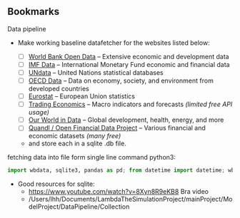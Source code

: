 ## Bookmarks

Data pipeline

- Make working baseline datafetcher for the websites listed below:

  - [ ] [World Bank Open Data](https://data.worldbank.org) – Extensive economic and development data
  - [ ] [IMF Data](https://data.imf.org) – International Monetary Fund economic and financial data
  - [ ] [UNdata](https://data.un.org) – United Nations statistical databases
  - [ ] [OECD Data](https://data.oecd.org) – Data on economy, society, and environment from developed countries
  - [ ] [Eurostat](https://ec.europa.eu/eurostat) – European Union statistics
  - [ ] [Trading Economics](https://tradingeconomics.com) – Macro indicators and forecasts _(limited free API usage)_
  - [ ] [Our World in Data](https://ourworldindata.org) – Global development, health, energy, and more
  - [ ] [Quandl / Open Financial Data Project](https://www.quandl.com) – Various financial and economic datasets _(many free)_
  - and store each in a sqlite .db file.

fetching data into file form single line command python3:

```python
import wbdata, sqlite3, pandas as pd; from datetime import datetime; wbdata.get_series("NY.GDP.PCAP.CD", country="all", date=(datetime(2010,1,1), datetime(2020,1,1)), freq='Y').reset_index().dropna().to_sql("gdp_per_capita", sqlite3.connect("gdp_per_capita.db"), if_exists="replace", index=False)
```

- Good resources for sqlite:
  - https://www.youtube.com/watch?v=8Xyn8R9eKB8 Bra video
  - /Users/lhh/Documents/LambdaTheSimulationProject/mainProject/ModelProject/DataPipeline/Collection
